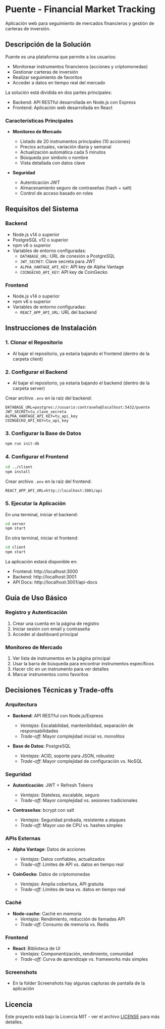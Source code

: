 # Puente - Financial Market Tracking

Aplicación web para seguimiento de mercados financieros y gestión de carteras de inversión.

## Descripción de la Solución

Puente es una plataforma que permite a los usuarios:
- Monitorear instrumentos financieros (acciones y criptomonedas)
- Gestionar carteras de inversión
- Realizar seguimiento de favoritos
- Acceder a datos en tiempo real del mercado

La solución está dividida en dos partes principales:
- Backend: API RESTful desarrollada en Node.js con Express
- Frontend: Aplicación web desarrollada en React

### Características Principales

- **Monitoreo de Mercado**
  - Listado de 20 instrumentos principales (10 acciones)
  - Precios actuales, variación diaria y semanal
  - Actualización automática cada 5 minutos
  - Búsqueda por símbolo o nombre
  - Vista detallada con datos clave

- **Seguridad**
  - Autenticación JWT
  - Almacenamiento seguro de contraseñas (hash + salt)
  - Control de acceso basado en roles

## Requisitos del Sistema

### Backend
- Node.js v14 o superior
- PostgreSQL v12 o superior
- npm v6 o superior
- Variables de entorno configuradas:
  - `DATABASE_URL`: URL de conexión a PostgreSQL
  - `JWT_SECRET`: Clave secreta para JWT
  - `ALPHA_VANTAGE_API_KEY`: API key de Alpha Vantage
  - `COINGECKO_API_KEY`: API key de CoinGecko

### Frontend
- Node.js v14 o superior
- npm v6 o superior
- Variables de entorno configuradas:
  - `REACT_APP_API_URL`: URL del backend

## Instrucciones de Instalación

### 1. Clonar el Repositorio

- Al bajar el repositorio, ya estaria bajando el frontend (dentro de la carpeta client)

### 2. Configurar el Backend

- Al bajar el repositorio, ya estaria bajando el backend (dentro de la carpeta server)

Crear archivo `.env` en la raíz del backend:
```env
DATABASE_URL=postgres://usuario:contraseña@localhost:5432/puente
JWT_SECRET=tu_clave_secreta
ALPHA_VANTAGE_API_KEY=tu_api_key
COINGECKO_API_KEY=tu_api_key
```

### 3. Configurar la Base de Datos
```bash
npm run init-db
```

### 4. Configurar el Frontend
```bash
cd ../client
npm install
```

Crear archivo `.env` en la raíz del frontend:
```env
REACT_APP_API_URL=http://localhost:3001/api
```

### 5. Ejecutar la Aplicación

En una terminal, iniciar el backend:
```bash
cd server
npm start
```

En otra terminal, iniciar el frontend:
```bash
cd client
npm start
```

La aplicación estará disponible en:
- Frontend: http://localhost:3000
- Backend: http://localhost:3001
- API Docs: http://localhost:3001/api-docs

## Guía de Uso Básico

### Registro y Autenticación
1. Crear una cuenta en la página de registro
2. Iniciar sesión con email y contraseña
3. Acceder al dashboard principal

### Monitoreo de Mercado
1. Ver lista de instrumentos en la página principal
2. Usar la barra de búsqueda para encontrar instrumentos específicos
3. Hacer clic en un instrumento para ver detalles
4. Marcar instrumentos como favoritos

## Decisiones Técnicas y Trade-offs

### Arquitectura
- **Backend**: API RESTful con Node.js/Express
  - *Ventajas*: Escalabilidad, mantenibilidad, separación de responsabilidades
  - *Trade-off*: Mayor complejidad inicial vs. monolitos

- **Base de Datos**: PostgreSQL
  - *Ventajas*: ACID, soporte para JSON, robustez
  - *Trade-off*: Mayor complejidad de configuración vs. NoSQL

### Seguridad
- **Autenticación**: JWT + Refresh Tokens
  - *Ventajas*: Stateless, escalable, seguro
  - *Trade-off*: Mayor complejidad vs. sesiones tradicionales

- **Contraseñas**: bcrypt con salt
  - *Ventajas*: Seguridad probada, resistente a ataques
  - *Trade-off*: Mayor uso de CPU vs. hashes simples

### APIs Externas
- **Alpha Vantage**: Datos de acciones
  - *Ventajas*: Datos confiables, actualizados
  - *Trade-off*: Límites de API vs. datos en tiempo real

- **CoinGecko**: Datos de criptomonedas
  - *Ventajas*: Amplia cobertura, API gratuita
  - *Trade-off*: Límites de tasa vs. datos en tiempo real

### Caché
- **Node-cache**: Caché en memoria
  - *Ventajas*: Rendimiento, reducción de llamadas API
  - *Trade-off*: Consumo de memoria vs. Redis

### Frontend
- **React**: Biblioteca de UI
  - *Ventajas*: Componentización, rendimiento, comunidad
  - *Trade-off*: Curva de aprendizaje vs. frameworks más simples

### Screenshots
- En la folder Screenshots hay algunas capturas de pantalla de la aplicación

## Licencia

Este proyecto está bajo la Licencia MIT - ver el archivo [LICENSE](LICENSE) para más detalles. 

